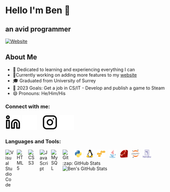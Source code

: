 # Hello I'm Ben 👋 
## an avid programmer 

[![Website](https://img.shields.io/website?label=www.csgotools.co.uk&style=for-the-badge&url=https%3A%2F%2Fcsgotools.co.uk)](https://www.csgotools.co.uk)


## About Me

- 🔭 Dedicated to learning and experiencing everything I can
- 🌱Currently working on adding more features to my [website][Website]
- 🎓 Graduated from University of Surrey 
- 🥅 2023 Goals: Get a job in CS/IT - Develop and publish a game to Steam
- 😄 Pronouns: He/Him/His

### Connect with me:

[![website](./images/linkedin-light.svg)](https://linkedin.com/in/thebenhodges#gh-light-mode-only)
[![website](./images/linkedin-dark.svg)](https://linkedin.com/in/thebenhodges#gh-dark-mode-only)
&nbsp;&nbsp;
[![website](./images/instagram-light.svg)](https://instagram.com/thebenhodges#gh-light-mode-only)
[![website](./images/instagram-dark.svg)](https://instagram.com/thebenhodges#gh-dark-mode-only)

### Languages and Tools:

<img align="left" alt="Visual Studio Code" width="26px" src="https://cdn.jsdelivr.net/gh/devicons/devicon/icons/vscode/vscode-original.svg" style="padding-right:10px;" />

<img align="left" alt="HTML5" width="26px" src="https://cdn.jsdelivr.net/gh/devicons/devicon/icons/html5/html5-original.svg" style="padding-right:10px;" />

<img align="left" alt="CSS3" width="26px" src="https://cdn.jsdelivr.net/gh/devicons/devicon/icons/css3/css3-original.svg" style="padding-right:10px;" />

<img align="left" alt="JavaScript" width="26px" src="https://cdn.jsdelivr.net/gh/devicons/devicon/icons/javascript/javascript-original.svg" style="padding-right:10px;" />

<img align="left" alt="MySQL" width="26px" src="https://cdn.jsdelivr.net/gh/devicons/devicon/icons/mysql/mysql-original.svg" style="padding-right:10px;" />

<img align="left" alt="Git" width="26px" src="https://cdn.jsdelivr.net/gh/devicons/devicon/icons/git/git-original.svg" style="padding-right:10px;" />

<img align="left" alt="Python" width="26px" src="https://github.com/devicons/devicon/blob/v2.15.1/icons/python/python-original.svg" style="padding-right:10px;" />

<img align="left" alt="linux" width="26px" src="https://github.com/devicons/devicon/blob/v2.15.1/icons/linux/linux-original.svg" style="padding-right:10px;" />

<img align="left" alt="AWS" width="26px" src="https://github.com/devicons/devicon/blob/v2.15.1/icons/amazonwebservices/amazonwebservices-original.svg" style="padding-right:10px;" />

<img align="left" alt="Java" width="26px" src="https://github.com/devicons/devicon/blob/v2.15.1/icons/java/java-original.svg" style="padding-right:10px;" />

<img align="left" alt="Ruby" width="26px" src="https://github.com/devicons/devicon/blob/v2.15.1/icons/ruby/ruby-original.svg" style="padding-right:10px;" />

<img align="left" alt="JypterNotebook" width="26px" src="https://github.com/devicons/devicon/blob/v2.15.1/icons/jupyter/jupyter-original-wordmark.svg" style="padding-right:10px;" />

<img align="left" alt="Heroku" width="26px" src="https://github.com/devicons/devicon/blob/v2.15.1/icons/heroku/heroku-original-wordmark.svg" style="padding-right:10px;" />
<br />
<br />
<summary>:zap: GitHub Stats</summary>

<img align="left" alt="Ben's GitHub Stats" src="https://github-readme-stats.vercel.app/api?username=BensRepository&show_icons=true&hide_border=false&title_color=00FFFF&icon_color=00FFFF&bg_color=09131B&text_color=ffffff&border_color=0c1a25" />

[website]: https://www.csgotools.co.uk
